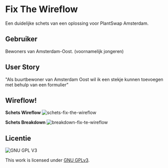 # Fix The Wireflow
Een duidelijke schets van een oplossing voor PlantSwap Amsterdam.

## Gebruiker
Bewoners van Amsterdam-Oost. (voornamelijk jongeren)

## User Story
"Als buurtbewoner van Amsterdam Oost wil ik een stekje kunnen toevoegen met behulp van een formulier"

## Wireflow!
**Schets Wireflow**
![schets-fix-the-wireflow](https://user-images.githubusercontent.com/112861375/206168428-8c0f3b7d-085b-435a-b771-4f494ddfdaf2.png)

**Schets Breakdown**
![breakdown-fix-te-wireflow](https://user-images.githubusercontent.com/112861375/206168405-556a5106-7115-421e-9fc5-34f3d7913355.png)

 ## Licentie

![GNU GPL V3](https://www.gnu.org/graphics/gplv3-127x51.png)

This work is licensed under [GNU GPLv3](./LICENSE).
